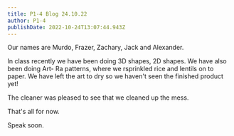 ```yaml
---
title: P1-4 Blog 24.10.22
author: P1-4
publishDate: 2022-10-24T13:07:44.943Z
---
```

O﻿ur names are Murdo, Frazer, Zachary, Jack and Alexander.

I﻿n class recently we have been doing 3D shapes, 2D shapes. We have also been doing Art- Ra patterns, where we rsprinkled rice and lentils on to paper.  We have left the art to dry so we haven't seen the finished product yet!

T﻿he cleaner was pleased to see that we cleaned up the mess. 

T﻿hat's all for now.

S﻿peak soon.